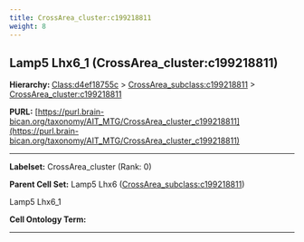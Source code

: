 ```yaml
---
title: CrossArea_cluster:c199218811
weight: 8
---
```

## Lamp5 Lhx6_1 (CrossArea_cluster:c199218811)
<b>Hierarchy: </b>
[Class:d4ef18755c](../Class_d4ef18755c) >
[CrossArea_subclass:c199218811](../CrossArea_subclass_c199218811) >
[CrossArea_cluster:c199218811](../CrossArea_cluster_c199218811)

**PURL:** [https://purl.brain-bican.org/taxonomy/AIT_MTG/CrossArea_cluster_c199218811](https://purl.brain-bican.org/taxonomy/AIT_MTG/CrossArea_cluster_c199218811)

---


**Labelset:** CrossArea_cluster (Rank: 0)

**Parent Cell Set:** Lamp5 Lhx6 ([CrossArea_subclass:c199218811](../CrossArea_subclass_c199218811))

Lamp5 Lhx6_1


**Cell Ontology Term:** 

[MARKER GENES.]: #


---

[TRANSFERRED ANNOTATIONS.]: #


[AUTHOR ANNOTATION FIELDS.]: #


